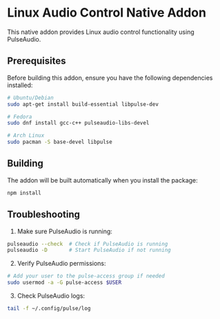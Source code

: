 # Linux Audio Control Native Addon

This native addon provides Linux audio control functionality using PulseAudio.

## Prerequisites

Before building this addon, ensure you have the following dependencies installed:

```bash
# Ubuntu/Debian
sudo apt-get install build-essential libpulse-dev

# Fedora
sudo dnf install gcc-c++ pulseaudio-libs-devel

# Arch Linux
sudo pacman -S base-devel libpulse
```

## Building

The addon will be built automatically when you install the package:

```bash
npm install
```

## Troubleshooting

1. Make sure PulseAudio is running:
```bash
pulseaudio --check  # Check if PulseAudio is running
pulseaudio -D       # Start PulseAudio if not running
```

2. Verify PulseAudio permissions:
```bash
# Add your user to the pulse-access group if needed
sudo usermod -a -G pulse-access $USER
```

3. Check PulseAudio logs:
```bash
tail -f ~/.config/pulse/log
```
